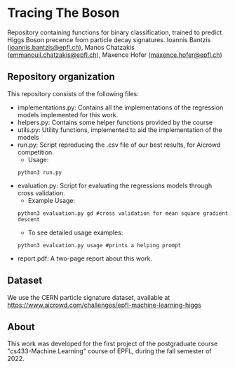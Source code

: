# Tracing The Boson
Repository containing functions for binary classification, trained to predict Higgs Boson precence from particle decay signatures.
Ioannis Bantzis (<ioannis.bantzis@epfl.ch>), Manos Chatzakis (<emmanouil.chatzakis@epfl.ch>), Maxence Hofer (<maxence.hofer@epfl.ch>)

## Repository organization
This repository consists of the following files:
* implementations.py: Contains all the implementations of the regression models implemented for this work.
* helpers.py: Contains some helper functions provided by the course
* utils.py: Utility functions, implemented to aid the implementation of the models
* run.py: Script reproducing the .csv file of our best results, for Aicrowd competition.
    * Usage:
    ```console 
    python3 run.py
    ```
* evaluation.py: Script for evaluating the regressions models through cross validation.
    * Example Usage:
    ```console 
    python3 evaluation.py gd #cross validation for mean square gradient descent
    ```
    * To see detailed usage examples:
    ```console 
    python3 evaluation.py usage #prints a helping prompt
    ```
* report.pdf: A two-page report about this work.

## Dataset
We use the CERN particle signature dataset, available at <https://www.aicrowd.com/challenges/epfl-machine-learning-higgs>

## About
This work was developed for the first project of the postgraduate course "cs433-Machine Learning" course of EPFL, during the fall semester of 2022.